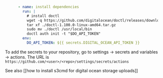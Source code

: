 ```yaml
      - name: install dependencies
        run: |
          # install doctl
          wget -q https://github.com/digitalocean/doctl/releases/download/v1.100.0/doctl-1.100.0-linux-amd64.tar.gz
          tar xf ./doctl-1.100.0-linux-amd64.tar.gz
          sudo mv ./doctl /usr/local/bin
          doctl auth init -t "$DO_API_TOKEN"
        env:
          DO_API_TOKEN: ${{ secrets.DIGITAL_OCEAN_API_TOKEN }}
```

To add the secrets to your repository, go to settings -> secrets and variables -> actions. The URL is `https://github.com/<user>/<repo>/settings/secrets/actions`

See also [[how to install s3cmd for digital ocean storage uploads]]
